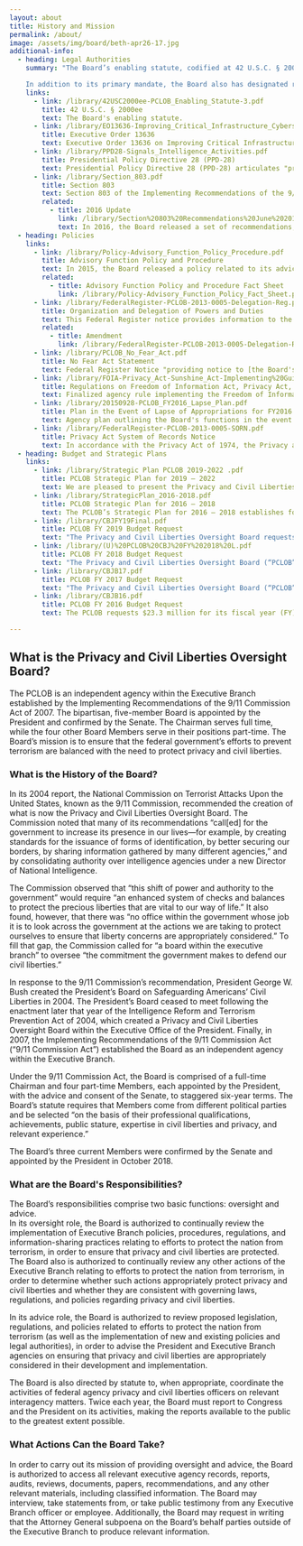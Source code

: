 ```yaml
---
layout: about
title: History and Mission
permalink: /about/
image: /assets/img/board/beth-apr26-17.jpg
additional-info:
  - heading: Legal Authorities
    summary: "The Board’s enabling statute, codified at 42 U.S.C. § 2000ee, vests it with two fundamental authorities: (1) to review and analyze actions the executive branch takes to protect the nation from terrorism, ensuring that the need for such actions is balanced with the need to protect privacy and civil liberties, and (2) to ensure that liberty concerns are appropriately considered in the development and implementation of laws, regulations, and policies related to efforts to protect the nation from terrorism.

    In addition to its primary mandate, the Board also has designated roles under the following legal authorities:"
    links:
      - link: /library/42USC2000ee-PCLOB_Enabling_Statute-3.pdf
        title: 42 U.S.C. § 2000ee
        text: The Board's enabling statute.
      - link: /library/EO13636-Improving_Critical_Infrastructure_Cybersecurity.pdf
        title: Executive Order 13636
        text: Executive Order 13636 on Improving Critical Infrastructure Cybersecurity, issued in February 2013, calls upon multiple agencies to research and create a Cybersecurity Framework to minimize the risk of a cyber attack on critical infrastructure. Section 5 of the executive order requires the Department of Homeland Security to prepare a report, in consultation with the PCLOB, recommending ways to mitigate the privacy and civil liberties risks created by cybersecurity measures adopted under the order. The report must be reviewed on an annual basis and revised as necessary.
      - link: /library/PPD28-Signals_Intelligence_Activities.pdf
        title: Presidential Policy Directive 28 (PPD-28)
        text: Presidential Policy Directive 28 (PPD-28) articulates "principles to guide why, whether, when, and how the United States conducts signals intelligence activities for authorized foreign intelligence and counterintelligence purposes." In the directive, the President encouraged the Board to provide him with an assessment of the implementation of any matters contained in the directive that fall within the Board’s mandate.
      - link: /library/Section_803.pdf
        title: Section 803
        text: Section 803 of the Implementing Recommendations of the 9/11 Commission Act directs the privacy and civil liberties officers of eight federal agencies – and any additional agency designated by the Board – to submit periodic reports to the PCLOB regarding the reviews they have undertaken during the reporting period, the type of advice provided and the response given to such advice, and the number and nature of the complaints received by the agency for alleged violations, along with a summary of the disposition of such complaints. The PCLOB's enabling statute directs the Board to receive these reports and, when appropriate, make recommendations to the privacy and civil liberties officers regarding their activities.
        related:
          - title: 2016 Update
            link: /library/Section%20803%20Recommendations%20June%202016.pdf
            text: In 2016, the Board released a set of recommendations, which were approved unanimously by the Board, to provide guidance to other federal agencies to improve the reports they file under Section 803.
  - heading: Policies
    links:
      - link: /library/Policy-Advisory_Function_Policy_Procedure.pdf
        title: Advisory Function Policy and Procedure
        text: In 2015, the Board released a policy related to its advice responsibilities. The document, which is titled, “Advisory Function Policy and Procedure,” is intended to clarify the Board’s advice function and thereby provide a clear path for federal agencies and components to engage with the Board in early stages of the process of a new agency policy, rule, or regulation being developed.
        related:
          - title: Advisory Function Policy and Procedure Fact Sheet
            link: /library/Policy-Advisory_Function_Policy_Fact_Sheet.pdf
      - link: /library/FederalRegister-PCLOB-2013-0005-Delegation-Reg.pdf
        title: Organization and Delegation of Powers and Duties
        text: This Federal Register notice provides information to the public about the Board’s organization, function, and operations.
        related:
          - title: Amendment
            link: /library/FederalRegister-PCLOB-2013-0005-Delegation-Reg-Amendment.pdf
      - link: /library/PCLOB_No_Fear_Act.pdf
        title: No Fear Act Statement
        text: Federal Register Notice "providing notice to [the Board's] employees, former employees, and applicants for Board employment about the rights and remedies available to them under the federal anti-discrimination, whistleblower protection, and retaliation laws."
      - link: /library/FOIA-Privacy_Act-Sunshine_Act-Implementing%20Guidelines.pdf
        title: Regulations on Freedom of Information Act, Privacy Act, and Sunshine Act
        text: Finalized agency rule implementing the Freedom of Information Act, the Privacy Act of 1974, and the Government in the Sunshine Act. This rule describes the procedures for members of the public to request access to PCLOB records. In addition, this rule also includes procedures for the Board’s responses to these requests, including the timeframe for response and applicable fees.
      - link: /library/20150928-PCLOB_FY2016_Lapse_Plan.pdf
        title: Plan in the Event of Lapse of Appropriations for FY2016
        text: Agency plan outlining the Board's functions in the event of a lapse in appropriations for Fiscal Year 2016.
      - link: /library/FederalRegister-PCLOB-2013-0005-SORN.pdf
        title: Privacy Act System of Records Notice
        text: In accordance with the Privacy Act of 1974, the Privacy and Civil Liberties Oversight Board created a system of records titled, "PCLOB–1, Freedom of Information Act and Privacy Act Request Files."
  - heading: Budget and Strategic Plans
    links:
      - link: /library/Strategic Plan PCLOB 2019-2022 .pdf
        title: PCLOB Strategic Plan for 2019 – 2022
        text: We are pleased to present the Privacy and Civil Liberties Oversight Board’s Strategic Plan for Fiscal Years 2019-2022. This plan will guide our work to help ensure that efforts by the Executive Branch to protect the nation against terrorism appropriately protect privacy and civil liberties.
      - link: /library/StrategicPlan_2016-2018.pdf
        title: PCLOB Strategic Plan for 2016 – 2018
        text: The PCLOB’s Strategic Plan for 2016 – 2018 establishes four strategic goals to support the agency’s mission and guide its efforts through 2018. These cover the Board’s oversight reviews; its advice to the President and other elements of the executive branch; its strategies to inform Congress, the President, and the public; and the Board’s continued focus on refining the agency’s own capabilities and internal procedures.
      - link: /library/CBJFY19Final.pdf
        title: PCLOB FY 2019 Budget Request
        text: "The Privacy and Civil Liberties Oversight Board requests $5 million for its FY 2019 Budget Request. This Request represents a $3 million decrease from the FY 2018 Request level. Due to projected cost avoidances resulting in lower costs related to personnel and office rent, the PCLOB can continue to operate fully in FY 2019 with a lower base funding level. PCLOB’s significant decrease in its Request from previous years is intended to enable the agency to spend carryover funds generated, in part, from its sub quorum status. The FY 2019 Request will allow the PCLOB to continue to execute its statutory mission: to conduct oversight and provide advice to ensure that efforts taken by the executive branch to protect the nation from terrorism are appropriately balanced with the need to protect privacy and civil liberties."
      - link: /library/(U)%20PCLOB%20CBJ%20FY%202018%20L.pdf
        title: PCLOB FY 2018 Budget Request
        text: "The Privacy and Civil Liberties Oversight Board (“PCLOB” or the “Board”) requests $8 million (and no new positions) for its FY 2018 Budget Request. The PCLOB’s FY 2018 Request will allow the PCLOB to continue fulfilling its mission requirements: to conduct oversight and provide advice to ensure that efforts taken by the executive branch to protect the nation from terrorism are appropriately balanced with the need to protect privacy and civil liberties, while operating as an established agency with a growing infrastructure and increasingly comprehensive operating policies and procedures."
      - link: /library/CBJB17.pdf
        title: PCLOB FY 2017 Budget Request
        text: "The Privacy and Civil Liberties Oversight Board (“PCLOB” or the “Board”) requests $10,081 thousand (and no new positions) for its fiscal year (“FY”) 2017 budget request. This request would sustain the funding level set in the Board’s FY 2016 budget request with no requested increase to resources. The FY 2017 budget will allow the Board to continue its statutory mission: to conduct oversight and provide advice to ensure that efforts taken by the executive branch to protect the nation from terrorism are appropriately balanced with the need to protect privacy and civil liberties."
      - link: /library/CBJB16.pdf
        title: PCLOB FY 2016 Budget Request
        text: The PCLOB requests $23.3 million for its fiscal year (FY) 2016 budget request. This request represents an increase of $15.8 million over the Board’s FY 2015 budget. This change between FY 2015 and FY 2016 not only includes an increase of 12 positions, but is due primarily to a one-time increase of $13.2 million for the Board’s required physical move in 2016. The funding requested for the 2016 move is a one-time expense which is required because the building housing the Board’s current office is being torn down, and the Board must move to a new location where it can handle classified information and operate in a Sensitive Compartmented Information Facility (SCIF).

---
```


## What is the Privacy and Civil Liberties Oversight Board?
The PCLOB is an independent agency within the Executive Branch established by the Implementing Recommendations of the 9/11 Commission Act of 2007. The bipartisan, five-member Board is appointed by the President and confirmed by the Senate. The Chairman serves full time, while the four other Board Members serve in their positions part-time. The Board’s mission is to ensure that the federal government’s efforts to prevent terrorism are balanced with the need to protect privacy and civil liberties.​


### What is the History of the Board?
In its 2004 report, the National Commission on Terrorist Attacks Upon the United States, known as the 9/11 Commission, recommended the creation of what is now the Privacy and Civil Liberties Oversight Board. The Commission noted that many of its recommendations “call[ed] for the government to increase its presence in our lives—for example, by creating standards for the issuance of forms of identification, by better securing our borders, by sharing information gathered by many different agencies,” and by consolidating authority over intelligence agencies under a new Director of National Intelligence.  

The Commission observed that “this shift of power and authority to the government” would require “an enhanced system of checks and balances to protect the precious liberties that are vital to our way of life.” It also found, however, that there was “no office within the government whose job it is to look across the government at the actions we are taking to protect ourselves to ensure that liberty concerns are appropriately considered.” To fill that gap, the Commission called for “a board within the executive branch” to oversee “the commitment the government makes to defend our civil liberties.”   

In response to the 9/11 Commission’s recommendation, President George W. Bush created the President’s Board on Safeguarding Americans’ Civil Liberties in 2004. The President’s Board ceased to meet following the enactment later that year of the Intelligence Reform and Terrorism Prevention Act of 2004, which created a Privacy and Civil Liberties Oversight Board within the Executive Office of the President. Finally, in 2007, the Implementing Recommendations of the 9/11 Commission Act (“9/11 Commission Act”) established the Board as an independent agency within the Executive Branch.   

Under the 9/11 Commission Act, the Board is comprised of a full-time Chairman and four part-time Members, each appointed by the President, with the advice and consent of the Senate, to staggered six-year terms. The Board’s statute requires that Members come from different political parties and be selected “on the basis of their professional qualifications, achievements, public stature, expertise in civil liberties and privacy, and relevant experience.”    

The Board’s three current Members were confirmed by the Senate and appointed by the President in October 2018.


### What are the Board's Responsibilities?
The Board’s responsibilities comprise two basic functions: oversight and advice.  
In its oversight role, the Board is authorized to continually review the implementation of Executive Branch policies, procedures, regulations, and information-sharing practices relating to efforts to protect the nation from terrorism, in order to ensure that privacy and civil liberties are protected. The Board also is authorized to continually review any other actions of the Executive Branch relating to efforts to protect the nation from terrorism, in order to determine whether such actions appropriately protect privacy and civil liberties and whether they are consistent with governing laws, regulations, and policies regarding privacy and civil liberties. 

In its advice role, the Board is authorized to review proposed legislation, regulations, and policies related to efforts to protect the nation from terrorism (as well as the implementation of new and existing policies and legal authorities), in order to advise the President and Executive Branch agencies on ensuring that privacy and civil liberties are appropriately considered in their development and implementation.  

The Board is also directed by statute to, when appropriate, coordinate the activities of federal agency privacy and civil liberties officers on relevant interagency matters. Twice each year, the Board must report to Congress and the President on its activities, making the reports available to the public to the greatest extent possible.


### What Actions Can the Board Take?
In order to carry out its mission of providing oversight and advice, the Board is authorized to access all relevant executive agency records, reports, audits, reviews, documents, papers, recommendations, and any other relevant materials, including classified information. The Board may interview, take statements from, or take public testimony from any Executive Branch officer or employee. Additionally, the Board may request in writing that the Attorney General subpoena on the Board’s behalf parties outside of the Executive Branch to produce relevant information.
